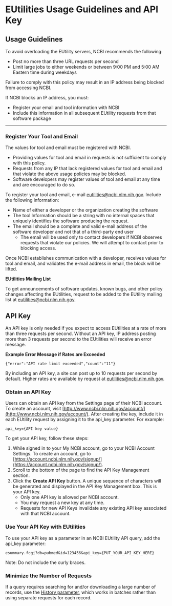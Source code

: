 # EUtilities Usage Guidelines and API Key

## Usage Guidelines
 
To avoid overloading the EUtility servers, NCBI recommends the following:

* Post no more than three URL requests per second
* Limit large jobs to either weekends or between 9:00 PM and 5:00 AM Eastern time during weekdays

Failure to comply with this policy may result in an IP address being blocked from accessing NCBI. 

If NCBI blocks an IP address, you must:

* Register your email and tool information with NCBI
* Include this information in all subsequent EUtility requests from that software package

---

### Register Your Tool and Email

The values for tool and email must be registered with NCBI. 

* Providing values for tool and email in requests is not sufficient to comply with this policy. 
* Requests from any IP that lack registered values for tool and email and that violate the above usage policies may be blocked. 
* Software developers may register values of tool and email at any time and are encouraged to do so.

To register your tool and email, e-mail [eutilities@ncbi.nlm.nih.gov](eutilities@ncbi.nlm.nih.gov). Include the following information: 

* Name of either a developer or the organization creating the software
* The tool Information should be a string with no internal spaces that uniquely identifies the software producing the request. 
* The email should be a complete and valid e-mail address of the software developer and not that of a third-party end user
     - The email will be used only to contact developers if NCBI observes requests that violate our policies. We will attempt to contact prior to blocking access. 

Once NCBI establishes communication with a developer, receives values for tool and email, and validates the e-mail address in email, the block will be lifted. 



**EUtilities Mailing List**

To get announcements of software updates, known bugs, and other policy changes affecting the EUtilities, request to be added to the EUtility mailing list at [eutilities@ncbi.nlm.nih.gov](eutilities@ncbi.nlm.nih.gov).

## API Key

An API key is only needed if you expect to access EUtilities at a rate of more than three requests per second. Without an API key, IP address posting more than 3 requests per second to the EUtilities will receive an error message. 

**Example Error Message if Rates are Exceeded**

`{"error":"API rate limit exceeded","count":"11"}`

By including an API key, a site can post up to 10 requests per second by default. Higher rates are available by request at [eutilities@ncbi.nlm.nih.gov](eutilities@ncbi.nlm.nih.gov). 

### Obtain an API Key

Users can obtain an API key from the Settings page of their NCBI account. To create an account, visit [http://www.ncbi.nlm.nih.gov/account/](http://www.ncbi.nlm.nih.gov/account/). After creating the key, include it in each EUtility request by assigning it to the api_key parameter. For example:

`api_key={API key value}`

To get your API key, follow these steps:

1.	While signed in to your My NCBI account, go to your NCBI Account Settings. To create an account, go to [https://account.ncbi.nlm.nih.gov/signup/](https://account.ncbi.nlm.nih.gov/signup/).
2.	Scroll to the bottom of the page to find the API Key Management section.
3.	Click the **Create API Key** button. A unique sequence of characters will be generated and displayed in the  API Key Management box. This is your API key.
    - Only one API key is allowed per NCBI account. 
    - You may request a new key at any time. 
    - Requests for new API Keys invalidate any existing API key associated with that NCBI account.

### Use Your API Key with EUtilities

To use your API key as a parameter in an NCBI EUtility API query, add the api_key parameter:

`esummary.fcgi?db=pubmed&id=123456&api_key={PUT_YOUR_API_KEY_HERE}`

 Note:  Do not include the curly braces.

###  Minimize the Number of Requests

If a query requires searching for and/or downloading a large number of records, use the [History parameter](/site/Reference_Guide/a_reference/#eutilities-parameters), which works in batches rather than using separate requests for each record.





